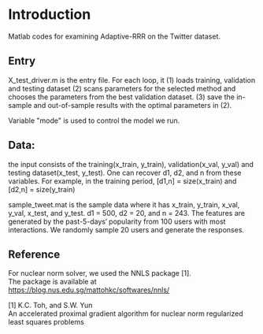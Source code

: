 # Introduction
Matlab codes for examining Adaptive-RRR on the Twitter dataset.

## Entry
X_test_driver.m is the entry file. For each loop, it 
 (1) loads training, validation and testing dataset 
 (2) scans parameters for the selected method and chooses the parameters from the best validation dataset.
 (3) save the in-sample and out-of-sample results with the optimal parameters in (2).
 
Variable "mode" is used to control the model we run.

## Data: 
the input consists of the training(x_train, y_train), validation(x_val, y_val) and testing dataset(x_test, y_test). One can recover d1, d2, and n from these variables. For example, in the training period, [d1,n] = size(x_train) and [d2,n] = size(y_train)

sample_tweet.mat is the sample data where it has x_train, y_train, x_val, y_val, x_test, and y_test. d1 = 500, d2 = 20, and n = 243. The features are generated by the past-5-days‘ popularity from 100 users with most interactions. We randomly sample 20 users and generate the responses. 



## Reference

For nuclear norm solver, we used the NNLS package [1].  
The package is available at https://blog.nus.edu.sg/mattohkc/softwares/nnls/

[1] K.C. Toh, and S.W. Yun    
    An accelerated proximal gradient algorithm for nuclear norm regularized 
    least squares problems
